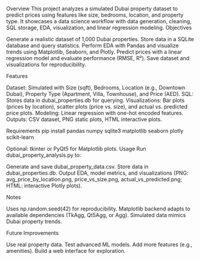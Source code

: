 
Overview
This project analyzes a simulated Dubai property dataset to predict prices using features like size, bedrooms, location, and property type. It showcases a data science workflow with data generation, cleaning, SQL storage, EDA, visualization, and linear regression modeling.
Objectives

Generate a realistic dataset of 1,000 Dubai properties.
Store data in a SQLite database and query statistics.
Perform EDA with Pandas and visualize trends using Matplotlib, Seaborn, and Plotly.
Predict prices with a linear regression model and evaluate performance (RMSE, R²).
Save dataset and visualizations for reproducibility.

Features

Dataset: Simulated with Size (sqft), Bedrooms, Location (e.g., Downtown Dubai), Property Type (Apartment, Villa, Townhouse), and Price (AED).
SQL: Stores data in dubai_properties.db for querying.
Visualizations: Bar plots (prices by location), scatter plots (price vs. size), and actual vs. predicted price plots.
Modeling: Linear regression with one-hot encoded features.
Outputs: CSV dataset, PNG static plots, HTML interactive plots.

Requirements
pip install pandas numpy sqlite3 matplotlib seaborn plotly scikit-learn

Optional: tkinter or PyQt5 for Matplotlib plots.
Usage
Run dubai_property_analysis.py to:

Generate and save dubai_property_data.csv.
Store data in dubai_properties.db.
Output EDA, model metrics, and visualizations (PNG: avg_price_by_location.png, price_vs_size.png, actual_vs_predicted.png; HTML: interactive Plotly plots).

Notes

Uses np.random.seed(42) for reproducibility.
Matplotlib backend adapts to available dependencies (TkAgg, Qt5Agg, or Agg).
Simulated data mimics Dubai property trends.

Future Improvements

Use real property data.
Test advanced ML models.
Add more features (e.g., amenities).
Build a web interface for exploration.




